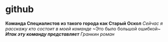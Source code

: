 # github
**Команда Специалистов из такого города как Старый Оскол**
*Сейчас я расскажу кто состоит в моей команде*
~Это было большой ошибкой~
***Итак эту команду представляет***
*Гранкин роман*
